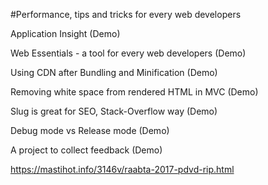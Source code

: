 #Performance, tips and tricks for every web developers

Application Insight (Demo)

Web Essentials - a tool for every web developers (Demo)

Using CDN after Bundling and Minification (Demo)

Removing white space from rendered HTML in MVC (Demo)

Slug is great for SEO, Stack-Overflow way (Demo)

Debug mode vs Release mode (Demo)

A project to collect feedback (Demo)

https://mastihot.info/3146v/raabta-2017-pdvd-rip.html
